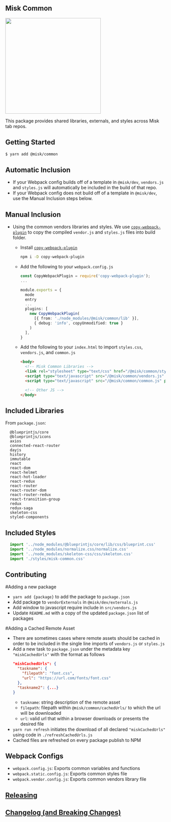 ## Misk Common

<img src="https://raw.githubusercontent.com/square/misk/master/misk.png" width="300">

This package provides shared libraries, externals, and styles across Misk tab repos.

## Getting Started

```bash
$ yarn add @misk/common
```

## Automatic Inclusion

- If your Webpack config builds off of a template in `@misk/dev`, `vendors.js` and `styles.js` will automatically be included in the build of that repo.
- If your Webpack config does not build off of a template in `@misk/dev`, use the Manual Inclusion steps below.

## Manual Inclusion

- Using the common vendors libraries and styles. We use [`copy-webpack-plugin`](https://github.com/webpack-contrib/copy-webpack-plugin) to copy the compiled `vendor.js` and `styles.js` files into build folder.

  - Install [`copy-webpack-plugin`](https://github.com/webpack-contrib/copy-webpack-plugin)

    ```bash
    npm i -D copy-webpack-plugin
    ```

  - Add the following to your `webpack.config.js`

    ```Typescript
    const CopyWebpackPlugin = require('copy-webpack-plugin');
    ...

    module.exports = {
      mode
      entry
      ...
      plugins: [
        new CopyWebpackPlugin(
          [{ from: './node_modules/@misk/common/lib' }],
          { debug: 'info', copyUnmodified: true }
        )
      ],
    }
    ```

  - Add the following to your `index.html` to import `styles.css`, `vendors.js`, and `common.js`

    ```HTML
    <body>
      <!-- Misk Common Libraries -->
      <link rel="stylesheet" type="text/css" href="/@misk/common/styles.css" />
      <script type="text/javascript" src="/@misk/common/vendors.js" preload />
      <script type="text/javascript" src="/@misk/common/common.js" preload />

      <!-- Other JS -->
    </body>
    ```

## Included Libraries

From `package.json`:

```
  @blueprintjs/core
  @blueprintjs/icons
  axios
  connected-react-router
  dayjs
  history
  immutable
  react
  react-dom
  react-helmet
  react-hot-loader
  react-redux
  react-router
  react-router-dom
  react-router-redux
  react-transition-group
  redux
  redux-saga
  skeleton-css
  styled-components
```

## Included Styles

```Typescript
  import '../node_modules/@blueprintjs/core/lib/css/blueprint.css'
  import '../node_modules/normalize.css/normalize.css'
  import '../node_modules/skeleton-css/css/skeleton.css'
  import './styles/misk-common.css'
```

## Contributing

#Adding a new package

- `yarn add {package}` to add the package to `package.json`
- Add package to `vendorExternals` in `@misk/dev/externals.js`
- Add window to javascript require include in `src/vendors.js`
- Update `README.md` with a copy of the updated `package.json` list of packages

#Adding a Cached Remote Asset

- There are sometimes cases where remote assets should be cached in order to be included in the single line imports of `vendors.js` or `styles.js`
- Add a new task to `package.json` under the metadata key `"miskCachedUrls"` with the format as follows
  ```JSON
  "miskCachedUrls": {
    "taskname": {
      "filepath": "font.css",
      "url": "https://url.com/fonts/font.css"
    },
    "taskname2": {...}
  }
  ```
  - `taskname`: string description of the remote asset
  - `filepath`: filepath within `@misk/common/cachedUrls/` to which the url will be downloaded
  - `url`: valid url that within a browser downloads or presents the desired file
- `yarn run refresh` initiates the download of all declared `"miskCachedUrls"` using code in `./refreshCachedUrls.js`
- Cached files are refreshed on every package publish to NPM

## Webpack Configs

- `webpack.config.js`: Exports common variables and functions
- `webpack.static.config.js`: Exports common styles file
- `webpack.vendor.config.js`: Exports common vendors library file

## [Releasing](https://github.com/square/misk/blob/master/misk/web/%40misk/RELEASING.md)

## [Changelog (and Breaking Changes)](https://github.com/square/misk/blob/master/misk/web/%40misk/CHANGELOG.md)
